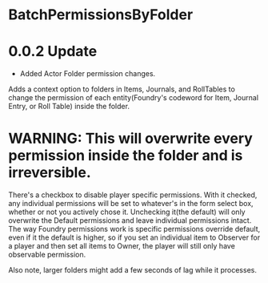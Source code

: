 # BatchPermissionsByFolder

# 0.0.2 Update
- Added Actor Folder permission changes.

Adds a context option to folders in Items, Journals, and RollTables to change the permission of each entity(Foundry's codeword for Item, Journal Entry, or Roll Table) inside the folder.

# WARNING: This will overwrite every permission inside the folder and is irreversible.

There's a checkbox to disable player specific permissions. With it checked, any individual permissions will be set to whatever's in the form select box, whether or not you actively chose it. Unchecking it(the default) will only overwrite the Default permissions and leave individual permissions intact. The way Foundry permissions work is specific permissions override default, even if it the default is higher, so if you set an individual item to Observer for a player and then set all items to Owner, the player will still only have observable permission.

Also note, larger folders might add a few seconds of lag while it processes. 
